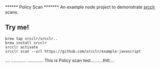 ****** Policy Scan ******* An example node project to demonstrate [srcclr](https://www.srcclr.com) scans.

## Try me!

```
brew tap srcclr/srcclr..
brew install srcclr
srcclr activate
srcclr scan --url https://github.com/srcclr/example-javascript
```
....
............
.............
This is Policy scan test..........thtt....

